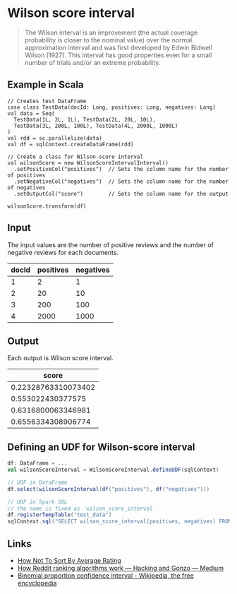 # Wilson score interval

> The Wilson interval is an improvement (the actual coverage probability is closer to the nominal value) over the normal approximation interval and was first developed by Edwin Bidwell Wilson (1927).
> This interval has good properties even for a small number of trials and/or an extreme probability.

## Example in Scala

```{scala}
// Creates test DataFrame
case class TestData(docId: Long, positives: Long, negatives: Long)
val data = Seq(
  TestData(1L, 2L, 1L), TestData(2L, 20L, 10L),
  TestData(3L, 200L, 100L), TestData(4L, 2000L, 1000L)
)
val rdd = sc.parallelize(data)
val df = sqlContext.createDataFrame(rdd)

// Create a class for Wilson-score interval
val wilsonScore = new WilsonScoreIntervalInterval()
  .setPositiveCol("positives")  // Sets the column name for the number of positives
  .setNegativeCol("negatives")  // Sets the column name for the number of negatives
  .setOutputCol("score")        // Sets the column name for the output

wilsonScore.transform(df)
```

## Input
The input values are the number of positive reviews and the number of negative reviews for each documents.

| docId | positives | negatives | 
|-------|-----------|-----------| 
| 1     | 2         | 1         | 
| 2     | 20        | 10        | 
| 3     | 200       | 100       | 
| 4     | 2000      | 1000      | 

## Output
Each output is Wilson score interval.

| score               | 
|---------------------| 
| 0.22328763310073402 | 
| 0.553022430377575   | 
| 0.6316800063346981  | 
| 0.6556334308906774  | 

## Defining an UDF for Wilson-score interval

```scala
df: DataFrame = ...
val wilsonScoreInterval = WilsonScoreInterval.defineUDF(sqlContext)

// UDF in DataFrame
df.select(wilsonScoreInterval(df("positives"), df("negatives")))

// UDF in Spark SQL
// the name is fixed as `wilson_score_interval`
df.registerTempTable("test_data")
sqlContext.sql("SELECT wilson_score_interval(positives, negatives) FROM test_data")
```

## Links

- [How Not To Sort By Average Rating](http://www.evanmiller.org/how-not-to-sort-by-average-rating.html)
- [How Reddit ranking algorithms work — Hacking and Gonzo — Medium](https://medium.com/hacking-and-gonzo/how-reddit-ranking-algorithms-work-ef111e33d0d9#.v0k0nqnkv)
- [Binomial proportion confidence interval \- Wikipedia, the free encyclopedia](https://en.wikipedia.org/wiki/Binomial_proportion_confidence_interval)

